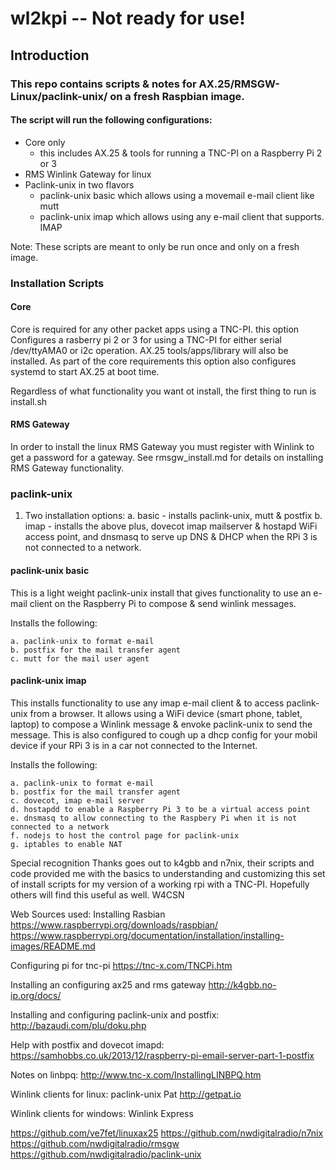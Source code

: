 # wl2kpi -- Not ready for use!

## Introduction

### This repo contains scripts & notes for AX.25/RMSGW-Linux/paclink-unix/ on a fresh Raspbian image.

#### The script will run the following configurations:
* Core only
	* this includes AX.25 & tools for running a TNC-PI on a Raspberry Pi 2 or 3
* RMS Winlink Gateway for linux
* Paclink-unix in two flavors
	* paclink-unix basic which allows using a movemail e-mail client like mutt
	* paclink-unix imap which allows using any e-mail client that supports. IMAP

Note: These scripts are meant to only be run once and only on a fresh image.

### Installation Scripts

#### Core
Core is required for any other packet apps using a TNC-PI. this option Configures a 
rasberry pi 2 or 3 for using a TNC-PI for either serial /dev/ttyAMA0 or i2c operation.
AX.25 tools/apps/library will also be installed. As part of the core requirements this
option also configures systemd to start AX.25 at boot time.

Regardless of what functionality you want ot install, the first thing to run is install.sh 

#### RMS Gateway
In order to install the linux RMS Gateway you must register with Winlink to get a password
for a gateway.
See rmsgw_install.md for details on installing RMS Gateway functionality.

### paclink-unix
1. Two installation options:
	a. basic - installs paclink-unix, mutt & postfix
	b. imap - installs the above plus, dovecot imap mailserver & hostapd WiFi access point,
       and dnsmasq to serve up DNS & DHCP when the RPi 3 is not connected to a network.
	
#### paclink-unix basic

This is a light weight paclink-unix install that gives functionality to use an e-mail client 
on the Raspberry Pi to compose & send winlink messages.

Installs the following:

	a. paclink-unix to format e-mail
	b. postfix for the mail transfer agent
	c. mutt for the mail user agent

#### paclink-unix imap

This installs functionality to use any imap e-mail client & to access paclink-unix from a browser.
It allows using a WiFi device (smart phone, tablet, laptop) to compose a Winlink message & envoke 
paclink-unix to send the message. This is also configured to cough up a dhcp config for your mobil 
device if your RPi 3 is in a car not connected to the Internet.

Installs the following:

	a. paclink-unix to format e-mail
	b. postfix for the mail transfer agent
	c. dovecot, imap e-mail server
	d. hostapdd to enable a Raspberry Pi 3 to be a virtual access point
	e. dnsmasq to allow connecting to the Raspbery Pi when it is not connected to a network
	f. nodejs to host the control page for paclink-unix
	g. iptables to enable NAT
	
Special recognition
Thanks goes out to k4gbb and n7nix, their scripts and code provided me with the basics to understanding 
and customizing this set of install scripts for my version of a working rpi with a TNC-PI. Hopefully others
will find this useful as well.
W4CSN

Web Sources used:
Installing Rasbian
https://www.raspberrypi.org/downloads/raspbian/
https://www.raspberrypi.org/documentation/installation/installing-images/README.md

Configuring pi for tnc-pi
https://tnc-x.com/TNCPi.htm

Installing an configuring ax25 and rms gateway
http://k4gbb.no-ip.org/docs/

Installing and configuring paclink-unix and postfix:
http://bazaudi.com/plu/doku.php

Help with postfix and dovecot imapd:
https://samhobbs.co.uk/2013/12/raspberry-pi-email-server-part-1-postfix

Notes on linbpq:
http://www.tnc-x.com/InstallingLINBPQ.htm

Winlink clients for linux:
paclink-unix
Pat   http://getpat.io

Winlink clients for windows:
Winlink Express

https://github.com/ve7fet/linuxax25
https://github.com/nwdigitalradio/n7nix
https://github.com/nwdigitalradio/rmsgw
https://github.com/nwdigitalradio/paclink-unix
